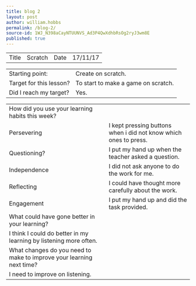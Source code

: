 ```yaml
---
title: blog 2
layout: post
author: william.hobbs
permalink: /blog-2/
source-id: 1WJ_N398aCayNTUUNVS_Ad3P4QwXdhbRsOg2ryJ3wm8E
published: true
---
```

<table>
  <tr>
    <td>Title</td>
    <td>Scratch</td>
    <td>Date</td>
    <td>17/11/17</td>
  </tr>
</table>


<table>
  <tr>
    <td>Starting point:</td>
    <td>Create on scratch.</td>
  </tr>
  <tr>
    <td>Target for this lesson?</td>
    <td>To start to make a game on scratch.</td>
  </tr>
  <tr>
    <td>Did I reach my target? </td>
    <td>Yes.</td>
  </tr>
</table>


<table>
  <tr>
    <td>How did you use your learning habits this week?</td>
    <td></td>
  </tr>
  <tr>
    <td>Persevering</td>
    <td>I kept pressing buttons when i did not know which ones to press.</td>
  </tr>
  <tr>
    <td>Questioning?</td>
    <td>I put my hand up when the teacher asked a question.</td>
  </tr>
  <tr>
    <td>Independence</td>
    <td>I did not ask anyone to do the work for me.</td>
  </tr>
  <tr>
    <td>Reflecting</td>
    <td>I could have thought more carefully about the work.</td>
  </tr>
  <tr>
    <td>Engagement</td>
    <td>I put my hand up and did the task provided.</td>
  </tr>
  <tr>
    <td>What could have gone better in your learning?</td>
    <td></td>
  </tr>
  <tr>
    <td>I think I could do better in my learning by listening more often.</td>
    <td></td>
  </tr>
  <tr>
    <td>What changes do you need to make to improve your learning next time?</td>
    <td></td>
  </tr>
  <tr>
    <td>I need to improve on listening.</td>
    <td></td>
  </tr>
</table>


